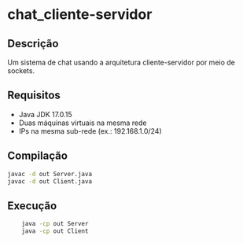 # chat_cliente-servidor

## Descrição
Um sistema de chat usando a arquitetura cliente-servidor por meio de sockets.

## Requisitos
- Java JDK 17.0.15
- Duas máquinas virtuais na mesma rede
- IPs na mesma sub-rede (ex.: 192.168.1.0/24)

## Compilação
```bash
javac -d out Server.java
javac -d out Client.java
```

## Execução
````bash
    java -cp out Server
    java -cp out Client
````
